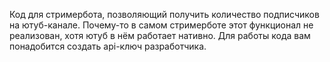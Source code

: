 Код для стримербота, позволяющий получить количество подписчиков на ютуб-канале. Почему-то в самом стримерботе этот функционал не реализован, хотя ютуб в нём работает нативно.
Для работы кода вам понадобится создать api-ключ разработчика.
